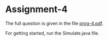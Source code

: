 # Assignment-4

The full question is given in the file [prog-4.pdf].

[prog-4.pdf]: https://github.com/ocimakamboj/DSA/blob/master/prog-4/prog-4.pdf

For getting started, run the Simulate.java file.
